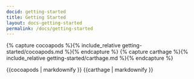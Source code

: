 ```yaml
---
docid: getting-started
title: Getting Started
layout: docs-getting-started
permalink: /docs/getting-started
---
```


{% capture cocoapods %}{% include_relative getting-started/cocoapods.md %}{% endcapture %}
{% capture carthage %}{% include_relative getting-started/carthage.md %}{% endcapture %}

{{cocoapods | markdownify }}
{{carthage | markdownify }}
